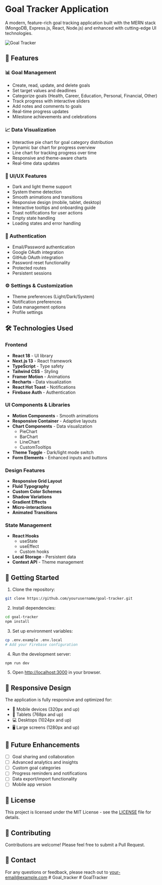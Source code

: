 # Goal Tracker Application

A modern, feature-rich goal tracking application built with the MERN stack (MongoDB, Express.js, React, Node.js) and enhanced with cutting-edge UI technologies.

![Goal Tracker](./public/preview.png)

## 🌟 Features

### 📊 Goal Management
- Create, read, update, and delete goals
- Set target values and deadlines
- Categorize goals (Health, Career, Education, Personal, Financial, Other)
- Track progress with interactive sliders
- Add notes and comments to goals
- Real-time progress updates
- Milestone achievements and celebrations

### 📈 Data Visualization
- Interactive pie chart for goal category distribution
- Dynamic bar chart for progress overview
- Line chart for tracking progress over time
- Responsive and theme-aware charts
- Real-time data updates

### 🎨 UI/UX Features
- Dark and light theme support
- System theme detection
- Smooth animations and transitions
- Responsive design (mobile, tablet, desktop)
- Interactive tooltips and onboarding guide
- Toast notifications for user actions
- Empty state handling
- Loading states and error handling

### 🔐 Authentication
- Email/Password authentication
- Google OAuth integration
- GitHub OAuth integration
- Password reset functionality
- Protected routes
- Persistent sessions

### ⚙️ Settings & Customization
- Theme preferences (Light/Dark/System)
- Notification preferences
- Data management options
- Profile settings

## 🛠️ Technologies Used

### Frontend
- **React 18** - UI library
- **Next.js 13** - React framework
- **TypeScript** - Type safety
- **Tailwind CSS** - Styling
- **Framer Motion** - Animations
- **Recharts** - Data visualization
- **React Hot Toast** - Notifications
- **Firebase Auth** - Authentication

### UI Components & Libraries
- **Motion Components** - Smooth animations
- **Responsive Container** - Adaptive layouts
- **Chart Components** - Data visualization
  - PieChart
  - BarChart
  - LineChart
  - CustomTooltips
- **Theme Toggle** - Dark/light mode switch
- **Form Elements** - Enhanced inputs and buttons

### Design Features
- **Responsive Grid Layout**
- **Fluid Typography**
- **Custom Color Schemes**
- **Shadow Variations**
- **Gradient Effects**
- **Micro-interactions**
- **Animated Transitions**

### State Management
- **React Hooks**
  - useState
  - useEffect
  - Custom hooks
- **Local Storage** - Persistent data
- **Context API** - Theme management

## 🚀 Getting Started

1. Clone the repository:
```bash
git clone https://github.com/yourusername/goal-tracker.git
```

2. Install dependencies:
```bash
cd goal-tracker
npm install
```

3. Set up environment variables:
```bash
cp .env.example .env.local
# Add your Firebase configuration
```

4. Run the development server:
```bash
npm run dev
```

5. Open [http://localhost:3000](http://localhost:3000) in your browser.

## 📱 Responsive Design

The application is fully responsive and optimized for:
- 📱 Mobile devices (320px and up)
- 📱 Tablets (768px and up)
- 💻 Desktops (1024px and up)
- 🖥️ Large screens (1280px and up)

## 🎯 Future Enhancements

- [ ] Goal sharing and collaboration
- [ ] Advanced analytics and insights
- [ ] Custom goal categories
- [ ] Progress reminders and notifications
- [ ] Data export/import functionality
- [ ] Mobile app version

## 📄 License

This project is licensed under the MIT License - see the [LICENSE](LICENSE) file for details.

## 🤝 Contributing

Contributions are welcome! Please feel free to submit a Pull Request.

## 📧 Contact

For any questions or feedback, please reach out to [your-email@example.com](mailto:your-email@example.com) #   G o a l _ t r a c k e r 
 
 #   G o a l T r a c k e r  
 